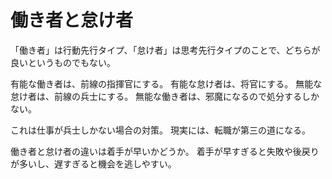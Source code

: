 # 働き者と怠け者

「働き者」は行動先行タイプ、「怠け者」は思考先行タイプのことで、どちらが良いというものでもない。

有能な働き者は、前線の指揮官にする。
有能な怠け者は、将官にする。
無能な怠け者は、前線の兵士にする。
無能な働き者は、邪魔になるので処分するしかない。

これは仕事が兵士しかない場合の対策。
現実には、転職が第三の道になる。

働き者と怠け者の違いは着手が早いかどうか。
着手が早すぎると失敗や後戻りが多いし、遅すぎると機会を逃しやすい。
